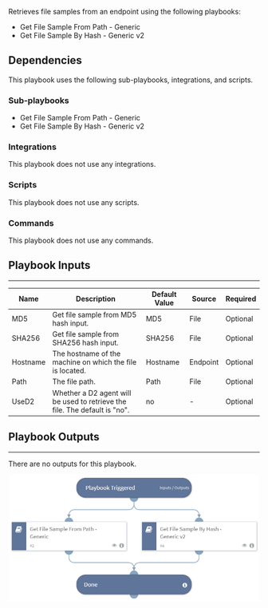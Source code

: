 Retrieves file samples from an endpoint using the following playbooks:
- Get File Sample From Path - Generic
- Get File Sample By Hash - Generic v2

## Dependencies
This playbook uses the following sub-playbooks, integrations, and scripts.

### Sub-playbooks
* Get File Sample From Path - Generic
* Get File Sample By Hash - Generic v2

### Integrations
This playbook does not use any integrations.

### Scripts
This playbook does not use any scripts.

### Commands
This playbook does not use any commands.

## Playbook Inputs
---

| **Name** | **Description** | **Default Value** | **Source** | **Required** |
| --- | --- | --- | --- | --- |
| MD5 | Get file sample from MD5 hash input. | MD5 | File | Optional |
| SHA256 | Get file sample from SHA256 hash input. | SHA256 | File | Optional |
| Hostname | The hostname of the machine on which the file is located. | Hostname | Endpoint | Optional |
| Path | The file path. | Path | File | Optional |
| UseD2 | Whether a D2 agent will be used to retrieve the file. The default is "no". | no | - | Optional |

## Playbook Outputs
---
There are no outputs for this playbook.

![Retrieve_File_from_Endpoint_Generic](https://github.com/demisto/content/blob/1bdd5229392bd86f0cc58265a24df23ee3f7e662/docs/images/playbooks/Retrieve_File_from_Endpoint_Generic.png)
